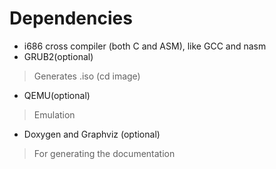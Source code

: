 Dependencies
================
- i686 cross compiler (both C and ASM), like GCC and nasm
- GRUB2(optional)
> Generates .iso (cd image)
- QEMU(optional)
> Emulation
- Doxygen and Graphviz (optional)
> For generating the documentation
